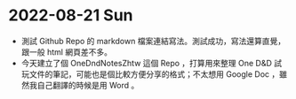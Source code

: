 # 2022-08-21 Sun

- 測試 Github Repo 的 markdown 檔案連結寫法。測試成功，寫法還算直覺，跟一般 html 網頁差不多。
- 今天建立了個 OneDndNotesZhtw 這個 Repo ，打算用來整理 One D&D 試玩文件的筆記，可能也是個比較方便分享的格式；不太想用 Google Doc ，雖然我自己翻譯的時候是用 Word 。
